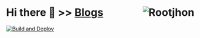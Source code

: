 # Hi there 👋  \>> [Blogs](https://rootjhon.github.io/)  <img align="right" src="https://profile-counter.glitch.me/Rootjhon/count.svg" alt="Rootjhon" />

[![Build and Deploy](https://github.com/Rootjhon/rootjhon.github.io/actions/workflows/jekyll.yml/badge.svg)](https://github.com/Rootjhon/rootjhon.github.io/actions/workflows/jekyll.yml)
